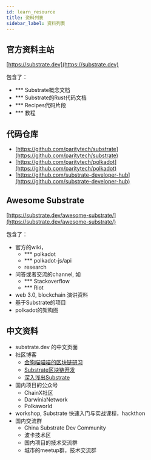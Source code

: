 ```yaml
---
id: learn_resource
title: 资料列表
sidebar_label: 资料列表
---
```


## 官方资料主站
[https://substrate.dev](https://substrate.dev)

包含了：
* *** Substrate概念文档
* *** Substrate的Rust代码文档
* *** Recipes代码片段
* *** 教程

## 代码仓库

* [https://github.com/paritytech/substrate](https://github.com/paritytech/substrate)
* [https://github.com/paritytech/polkadot](https://github.com/paritytech/polkadot)
* [https://github.com/substrate-developer-hub](https://github.com/substrate-developer-hub)


## Awesome Substrate
[https://substrate.dev/awesome-substrate/](https://substrate.dev/awesome-substrate/)

包含了：

* 官方的wiki，
  * *** polkadot
  * *** polkadot-js/api
  * research
* 问答或者交流的channel, 如
  * *** Stackoverflow
  * *** Riot
* web 3.0, blockchain 演讲资料
* 基于Substrate的项目
* polkadot的架构图

## 中文资料

* substrate.dev 的中文页面
* 社区博客
  * [金狗喵喵喵的区块链研习](https://zhuanlan.zhihu.com/c_74315572)
  * [Substrate区块链开发](https://zhuanlan.zhihu.com/substrate)
  * [深入浅出Substrate](https://zhuanlan.zhihu.com/c_1145328581075918848)
* 国内项目的公众号
  * ChainX社区
  * DarwiniaNetwork
  * Polkaworld
* workshop, Substrate 快速入门与实战课程，hackthon
* 国内交流群
  * China Substrate Dev Community
  * 波卡技术区
  * 国内项目的技术交流群
  * 城市的meetup群，技术交流群



